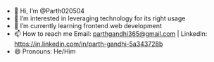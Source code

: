 - 👋 Hi, I’m @Parth020504
- 👀 I’m interested in leveraging technology for its right usage
- 🌱 I’m currently learning frontend web development
- 📫 How to reach me Email: parthgandhi365@gmail.com | LinkedIn: https://in.linkedin.com/in/parth-gandhi-5a343728b
- 😄 Pronouns: He/Him

<!---
Parth020504/Parth020504 is a ✨ special ✨ repository because its `README.md` (this file) appears on your GitHub profile.
You can click the Preview link to take a look at your changes.
--->
